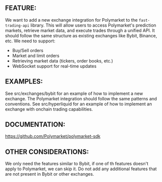 ## FEATURE:

We want to add a new exchange integration for Polymarket to the `fast-trading-api` library. This will allow users to access Polymarket's prediction markets, retrieve market data, and execute trades through a unified API.
It should follow the same structure as existing exchanges like Bybit, Binance, etc. We need to support:
- Buy/Sell orders
- Market and limit orders
- Retrieving market data (tickers, order books, etc.)
- WebSocket support for real-time updates

## EXAMPLES:
See src/exchanges/bybit for an example of how to implement a new exchange. The Polymarket integration should follow the same patterns and conventions.
See src/hyperliquid for an example of how to implement an exchange with onchain trading capabilities.

## DOCUMENTATION:

https://github.com/Polymarket/polymarket-sdk

## OTHER CONSIDERATIONS:

We only need the features similar to Bybit, if one of th features doesn't apply to Polymarket, we can skip it. Do not add any additional features that are not present in Bybit or other exchanges.